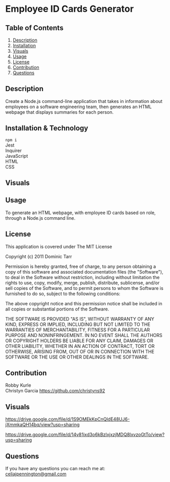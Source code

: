 # Employee ID Cards Generator

## Table of Contents
1. [Description](#description)
2. [Installation](#installation)
3. [Visuals](#visuals)
4. [Usage](#usage)
5. [License](#license)
6. [Contribution](#contribution)
7. [Questions](#questions)

## Description
Create a Node.js command-line application that takes in information about employees on a software engineering team, then generates an HTML webpage that displays summaries for each person.

## Installation & Technology
``` npm i ``` <br>
Jest <br>
Inquirer <br>
JavaScript <br>
HTML <br>
CSS <br>

## Visuals

## Usage
To generate an HTML webpage, with employee ID cards based on role, through a Node.js command line.

## License 
This application is covered under The MIT License

Copyright (c) 2011 Dominic Tarr

Permission is hereby granted, free of charge, 
to any person obtaining a copy of this software and 
associated documentation files (the "Software"), to 
deal in the Software without restriction, including 
without limitation the rights to use, copy, modify, 
merge, publish, distribute, sublicense, and/or sell 
copies of the Software, and to permit persons to whom 
the Software is furnished to do so, 
subject to the following conditions:

The above copyright notice and this permission notice 
shall be included in all copies or substantial portions of the Software.

THE SOFTWARE IS PROVIDED "AS IS", WITHOUT WARRANTY OF ANY KIND, 
EXPRESS OR IMPLIED, INCLUDING BUT NOT LIMITED TO THE WARRANTIES 
OF MERCHANTABILITY, FITNESS FOR A PARTICULAR PURPOSE AND NONINFRINGEMENT. 
IN NO EVENT SHALL THE AUTHORS OR COPYRIGHT HOLDERS BE LIABLE FOR 
ANY CLAIM, DAMAGES OR OTHER LIABILITY, WHETHER IN AN ACTION OF CONTRACT, 
TORT OR OTHERWISE, ARISING FROM, OUT OF OR IN CONNECTION WITH THE 
SOFTWARE OR THE USE OR OTHER DEALINGS IN THE SOFTWARE.


## Contribution
Robby Kurle <br>
Christyn Garcia https://github.com/christyns92

## Visuals

https://drive.google.com/file/d/1S9OMEkKpCnQldE48UJ6-jXmmkaQH14bq/view?usp=sharing <br>

https://drive.google.com/file/d/14v81ixd3o6kBzlxjxzjMDQ8lxvzoGtTo/view?usp=sharing

## Questions
If you have any questions you can reach me at: <br>
<a href = 'celiajpennington@gamil.com' > celiajpennington@gmail.com </a>
